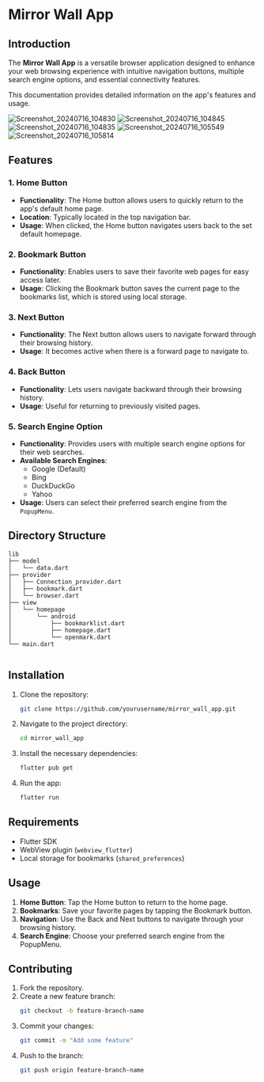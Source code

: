 
# Mirror Wall App

## Introduction

The **Mirror Wall App** is a versatile browser application designed to enhance your web browsing experience with intuitive navigation buttons, multiple search engine options, and essential connectivity features.

This documentation provides detailed information on the app's features and usage.



![Screenshot_20240716_104830](https://github.com/user-attachments/assets/b55edb2c-28f4-4614-8d2c-d8db6217ca08)
![Screenshot_20240716_104845](https://github.com/user-attachments/assets/64e886c4-fbf0-48ac-a711-d73a6bc36076)
![Screenshot_20240716_104835](https://github.com/user-attachments/assets/e4493d90-a507-4240-aff6-af0384cd0fa4)
![Screenshot_20240716_105549](https://github.com/user-attachments/assets/f4c9a45f-a8e4-4523-adb4-d351d85ead3d)
![Screenshot_20240716_105814](https://github.com/user-attachments/assets/f5df3d68-af86-4d93-af82-7f3ca2ff71a6)

## Features

### 1. Home Button
- **Functionality**: The Home button allows users to quickly return to the app's default home page.
- **Location**: Typically located in the top navigation bar.
- **Usage**: When clicked, the Home button navigates users back to the set default homepage.

### 2. Bookmark Button
- **Functionality**: Enables users to save their favorite web pages for easy access later.
- **Usage**: Clicking the Bookmark button saves the current page to the bookmarks list, which is stored using local storage.

### 3. Next Button
- **Functionality**: The Next button allows users to navigate forward through their browsing history.
- **Usage**: It becomes active when there is a forward page to navigate to.

### 4. Back Button
- **Functionality**: Lets users navigate backward through their browsing history.
- **Usage**: Useful for returning to previously visited pages.

### 5. Search Engine Option
- **Functionality**: Provides users with multiple search engine options for their web searches.
- **Available Search Engines**: 
  - Google (Default)
  - Bing
  - DuckDuckGo
  - Yahoo
- **Usage**: Users can select their preferred search engine from the `PopupMenu`.

## Directory Structure

```
lib
├── model
│   └── data.dart
├── provider
│   ├── Connection_provider.dart
│   ├── bookmark.dart
│   └── browser.dart
├── view
│   └── homepage
│       └── android
│           ├── bookmarklist.dart
│           ├── homepage.dart
│           └── openmark.dart
└── main.dart
      
```           

## Installation

1. Clone the repository:
   ```bash
   git clone https://github.com/yourusername/mirror_wall_app.git
   ```
2. Navigate to the project directory:
   ```bash
   cd mirror_wall_app
   ```
3. Install the necessary dependencies:
   ```bash
   flutter pub get
   ```
4. Run the app:
   ```bash
   flutter run
   ```

## Requirements
- Flutter SDK
- WebView plugin (`webview_flutter`)
- Local storage for bookmarks (`shared_preferences`)

## Usage

1. **Home Button**: Tap the Home button to return to the home page.
2. **Bookmarks**: Save your favorite pages by tapping the Bookmark button.
3. **Navigation**: Use the Back and Next buttons to navigate through your browsing history.
4. **Search Engine**: Choose your preferred search engine from the PopupMenu.

## Contributing

1. Fork the repository.
2. Create a new feature branch:
   ```bash
   git checkout -b feature-branch-name
   ```
3. Commit your changes:
   ```bash
   git commit -m "Add some feature"
   ```
4. Push to the branch:
   ```bash
   git push origin feature-branch-name
  

